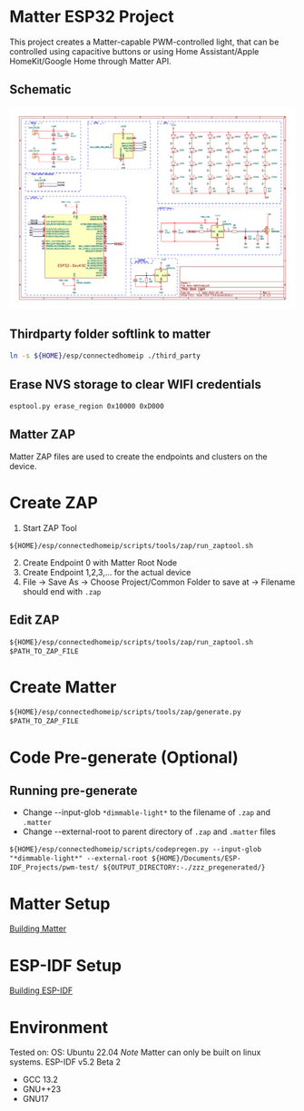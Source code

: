 # Matter ESP32 Project

This project creates a Matter-capable PWM-controlled light, that can be controlled using capacitive buttons or using Home Assistant/Apple HomeKit/Google Home through Matter API.

## Schematic

![electrical schematic](schematics/desk-light.png)

## Thirdparty folder softlink to matter

```bash
ln -s ${HOME}/esp/connectedhomeip ./third_party
```

## Erase NVS storage to clear WIFI credentials

```bash
esptool.py erase_region 0x10000 0xD000
```

## Matter ZAP

Matter ZAP files are used to create the endpoints and clusters on the device.

# Create ZAP

1. Start ZAP Tool

```
${HOME}/esp/connectedhomeip/scripts/tools/zap/run_zaptool.sh
```

2. Create Endpoint 0 with Matter Root Node
3. Create Endpoint 1,2,3,... for the actual device
4. File -> Save As -> Choose Project/Common Folder to save at -> Filename should end with `.zap`

## Edit ZAP

```
${HOME}/esp/connectedhomeip/scripts/tools/zap/run_zaptool.sh $PATH_TO_ZAP_FILE
```

# Create Matter

```
${HOME}/esp/connectedhomeip/scripts/tools/zap/generate.py $PATH_TO_ZAP_FILE
```

# Code Pre-generate (Optional)

## Running pre-generate

- Change --input-glob `*dimmable-light*` to the filename of `.zap` and `.matter`
- Change --external-root to parent directory of `.zap` and `.matter` files

```
${HOME}/esp/connectedhomeip/scripts/codepregen.py --input-glob "*dimmable-light*" --external-root ${HOME}/Documents/ESP-IDF_Projects/pwm-test/ ${OUTPUT_DIRECTORY:-./zzz_pregenerated/}
```

# Matter Setup

[Building Matter](https://project-chip.github.io/connectedhomeip-doc/guides/BUILDING.html)

# ESP-IDF Setup

[Building ESP-IDF](https://docs.espressif.com/projects/esp-idf/en/latest/esp32/get-started/linux-macos-setup.html)

# Environment

Tested on:
OS: Ubuntu 22.04
*Note* Matter can only be built on linux systems.
ESP-IDF v5.2 Beta 2

- GCC 13.2
- GNU++23
- GNU17
